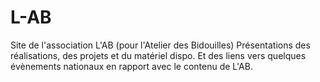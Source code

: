 # L-AB
Site de l'association L'AB (pour l'Atelier des Bidouilles)
Présentations des réalisations, des projets et du matériel dispo.
Et des liens vers quelques évènements nationaux en rapport avec le contenu de L'AB.
